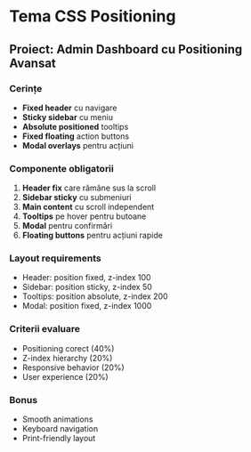 # Tema CSS Positioning

## Proiect: Admin Dashboard cu Positioning Avansat

### Cerințe

- **Fixed header** cu navigare
- **Sticky sidebar** cu meniu
- **Absolute positioned** tooltips
- **Fixed floating** action buttons
- **Modal overlays** pentru acțiuni

### Componente obligatorii

1. **Header fix** care rămâne sus la scroll
2. **Sidebar sticky** cu submeniuri
3. **Main content** cu scroll independent
4. **Tooltips** pe hover pentru butoane
5. **Modal** pentru confirmări
6. **Floating buttons** pentru acțiuni rapide

### Layout requirements

- Header: position fixed, z-index 100
- Sidebar: position sticky, z-index 50
- Tooltips: position absolute, z-index 200
- Modal: position fixed, z-index 1000

### Criterii evaluare

- Positioning corect (40%)
- Z-index hierarchy (20%)
- Responsive behavior (20%)
- User experience (20%)

### Bonus

- Smooth animations
- Keyboard navigation
- Print-friendly layout
